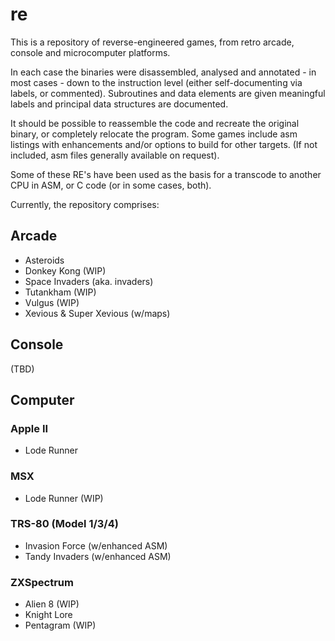 # re
This is a repository of reverse-engineered games, from retro arcade, console and microcomputer platforms.

In each case the binaries were disassembled, analysed and annotated - in most cases - down to the instruction level (either self-documenting via labels, or commented). Subroutines and data elements are given meaningful labels and principal data structures are documented.

It should be possible to reassemble the code and recreate the original binary, or completely relocate the program. Some games include asm listings with enhancements and/or options to build for other targets. (If not included, asm files generally available on request).

Some of these RE's have been used as the basis for a transcode to another CPU in ASM, or C code (or in some cases, both).

Currently, the repository comprises:

## Arcade

- Asteroids
- Donkey Kong (WIP)
- Space Invaders (aka. invaders)
- Tutankham (WIP)
- Vulgus (WIP)
- Xevious & Super Xevious (w/maps)

## Console

  (TBD)
  
## Computer

### Apple II
- Lode Runner

### MSX
- Lode Runner (WIP)

### TRS-80 (Model 1/3/4)
- Invasion Force (w/enhanced ASM)
- Tandy Invaders (w/enhanced ASM)

### ZXSpectrum
- Alien 8 (WIP)
- Knight Lore
- Pentagram (WIP)
